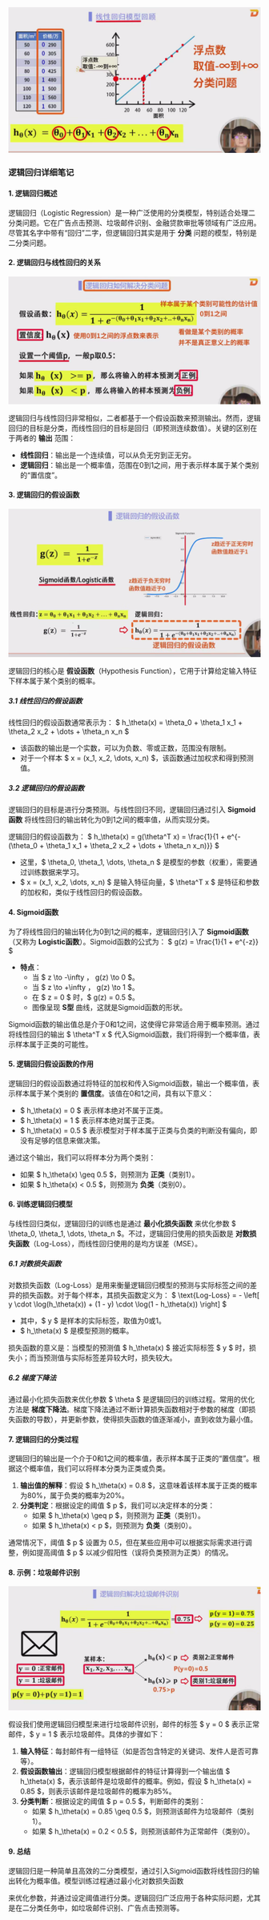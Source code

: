 ![image-20250115235718726](./assets/image-20250115235718726.png)

### 逻辑回归详细笔记

#### 1. 逻辑回归概述
逻辑回归（Logistic Regression）是一种广泛使用的分类模型，特别适合处理二分类问题。它在广告点击预测、垃圾邮件识别、金融贷款审批等领域有广泛应用。尽管其名字中带有“回归”二字，但逻辑回归其实是用于 **分类** 问题的模型，特别是二分类问题。

#### 2. 逻辑回归与线性回归的关系

![image-20250116000119426](./assets/image-20250116000119426.png)

逻辑回归与线性回归非常相似，二者都基于一个假设函数来预测输出。然而，逻辑回归的目标是分类，而线性回归的目标是回归（即预测连续数值）。关键的区别在于两者的 **输出** 范围：

- **线性回归**：输出是一个连续值，可以从负无穷到正无穷。
- **逻辑回归**：输出是一个概率值，范围在0到1之间，用于表示样本属于某个类别的“置信度”。

#### 3. 逻辑回归的假设函数

![image-20250115235922984](./assets/image-20250115235922984.png)

逻辑回归的核心是 **假设函数**（Hypothesis Function），它用于计算给定输入特征下样本属于某个类别的概率。

##### 3.1 线性回归的假设函数
线性回归的假设函数通常表示为：
$
h_\theta(x) = \theta_0 + \theta_1 x_1 + \theta_2 x_2 + \dots + \theta_n x_n
$
- 该函数的输出是一个实数，可以为负数、零或正数，范围没有限制。
- 对于一个样本 $ x = (x_1, x_2, \dots, x_n) $，该函数通过加权求和得到预测值。

##### 3.2 逻辑回归的假设函数
逻辑回归的目标是进行分类预测。与线性回归不同，逻辑回归通过引入 **Sigmoid函数** 将线性回归的输出转化为0到1之间的概率值，从而实现分类。

逻辑回归的假设函数为：
$
h_\theta(x) = g(\theta^T x) = \frac{1}{1 + e^{-(\theta_0 + \theta_1 x_1 + \theta_2 x_2 + \dots + \theta_n x_n)}}
$
- 这里，$ \theta_0, \theta_1, \dots, \theta_n $ 是模型的参数（权重），需要通过训练数据来学习。
- $ x = (x_1, x_2, \dots, x_n) $ 是输入特征向量，$ \theta^T x $ 是特征和参数的加权和，类似于线性回归的假设函数。

#### 4. Sigmoid函数
为了将线性回归的输出转化为0到1之间的概率，逻辑回归引入了 **Sigmoid函数**（又称为 **Logistic函数**）。Sigmoid函数的公式为：
$
g(z) = \frac{1}{1 + e^{-z}}
$
- **特点**：
  - 当 $ z \to -\infty $，$ g(z) \to 0 $。
  - 当 $ z \to +\infty $，$ g(z) \to 1 $。
  - 在 $ z = 0 $ 时，$ g(z) = 0.5 $。
  - 图像呈现 **S型** 曲线，这就是Sigmoid函数的形状。

Sigmoid函数的输出值总是介于0和1之间，这使得它非常适合用于概率预测。通过将线性回归的输出 $ \theta^T x $ 代入Sigmoid函数，我们将得到一个概率值，表示样本属于正类的可能性。

#### 5. 逻辑回归假设函数的作用
逻辑回归的假设函数通过将特征的加权和传入Sigmoid函数，输出一个概率值，表示样本属于某个类别的 **置信度**。该值在0和1之间，具有以下意义：

- $ h_\theta(x) = 0 $ 表示样本绝对不属于正类。
- $ h_\theta(x) = 1 $ 表示样本绝对属于正类。
- $ h_\theta(x) = 0.5 $ 表示模型对于样本属于正类与负类的判断没有偏向，即没有足够的信息来做决策。

通过这个输出，我们可以将样本分为两个类别：
- 如果 $ h_\theta(x) \geq 0.5 $，则预测为 **正类**（类别1）。
- 如果 $ h_\theta(x) < 0.5 $，则预测为 **负类**（类别0）。

#### 6. 训练逻辑回归模型

与线性回归类似，逻辑回归的训练也是通过 **最小化损失函数** 来优化参数 $ \theta_0, \theta_1, \dots, \theta_n $。不过，逻辑回归使用的损失函数是 **对数损失函数**（Log-Loss），而线性回归使用的是均方误差（MSE）。

##### 6.1 对数损失函数
对数损失函数（Log-Loss）是用来衡量逻辑回归模型的预测与实际标签之间的差异的损失函数。对于每个样本，其损失函数定义为：
$
\text{Log-Loss} = - \left[ y \cdot \log(h_\theta(x)) + (1 - y) \cdot \log(1 - h_\theta(x)) \right]
$
- 其中，$ y $ 是样本的实际标签，取值为0或1。
- $ h_\theta(x) $ 是模型预测的概率。

损失函数的意义是：当模型的预测值 $ h_\theta(x) $ 接近实际标签 $ y $ 时，损失小；而当预测值与实际标签差异较大时，损失较大。

##### 6.2 梯度下降法
通过最小化损失函数来优化参数 $ \theta $ 是逻辑回归的训练过程。常用的优化方法是 **梯度下降法**。梯度下降法通过不断计算损失函数相对于参数的梯度（即损失函数的导数），并更新参数，使得损失函数的值逐渐减小，直到收敛为最小值。

#### 7. 逻辑回归的分类过程

逻辑回归的输出是一个介于0和1之间的概率值，表示样本属于正类的“置信度”。根据这个概率值，我们可以将样本分类为正类或负类。

1. **输出值的解释**：假设 $ h_\theta(x) = 0.8 $，这意味着该样本属于正类的概率为80%，属于负类的概率为20%。
2. **分类判定**：根据设定的阈值 $ p $，我们可以决定样本的分类：
   - 如果 $ h_\theta(x) \geq p $，则预测为 **正类**（类别1）。
   - 如果 $ h_\theta(x) < p $，则预测为 **负类**（类别0）。

通常情况下，阈值 $ p $ 设置为 0.5，但在某些应用中可以根据实际需求进行调整，例如提高阈值 $ p $ 以减少假阳性（误将负类预测为正类）的情况。

#### 8. 示例：垃圾邮件识别

![image-20250116000228425](./assets/image-20250116000228425.png)

假设我们使用逻辑回归模型来进行垃圾邮件识别，邮件的标签 $ y = 0 $ 表示正常邮件，$ y = 1 $ 表示垃圾邮件。具体的步骤如下：

1. **输入特征**：每封邮件有一组特征（如是否包含特定的关键词、发件人是否可靠等）。
2. **假设函数输出**：逻辑回归模型根据邮件的特征计算得到一个输出值 $ h_\theta(x) $，表示该邮件是垃圾邮件的概率。例如，假设 $ h_\theta(x) = 0.85 $，则表示该邮件是垃圾邮件的概率为85%。
3. **分类判断**：根据设定的阈值 $ p = 0.5 $，判断邮件的类别：
   - 如果 $ h_\theta(x) = 0.85 \geq 0.5 $，则预测该邮件为垃圾邮件（类别1）。
   - 如果 $ h_\theta(x) = 0.2 < 0.5 $，则预测该邮件为正常邮件（类别0）。

#### 9. 总结

逻辑回归是一种简单且高效的二分类模型，通过引入Sigmoid函数将线性回归的输出转化为概率值。模型训练过程通过最小化对数损失函数

来优化参数，并通过设定阈值进行分类。逻辑回归广泛应用于各种实际问题，尤其是在二分类任务中，如垃圾邮件识别、广告点击预测等。